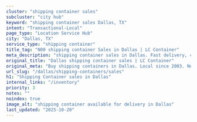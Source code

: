 ```yaml
---
cluster: "shipping container sales"
subcluster: "city hub"
keyword: "shipping container sales Dallas, TX"
intent: "Transactional-Local"
page_type: "Location Service Hub"
city: "Dallas, TX"
service_type: "shipping container"
title_tag: "N00 shipping container Sales in Dallas | LC Container"
meta_description: "shipping container sales in Dallas. Fast delivery, competitive pricing. Serving shipping containers area. Quote ID: 497. Call (214) 524-4168 for your free quote today."
original_title: "Dallas shipping container sales | LC Container"
original_meta: "Buy shipping containers in Dallas. Local since 2003. New & used inventory. Fast delivery. Get your free quote — call (214) 524-4168 today. LC Container — you..."
url_slug: "/dallas/shipping-containers/sales"
h1: "Shipping Container sales in Dallas"
internal_links: "/inventory"
priority: 3
notes: ""
noindex: true
image_alt: "shipping container available for delivery in Dallas"
last_updated: "2025-10-20"
---
```


<!-- TODO: Add unique city/inventory copy, images, and internal links here. -->
